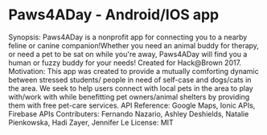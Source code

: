 # Paws4ADay - Android/IOS app

Synopsis: Paws4ADay is a nonprofit app for connecting you to a nearby feline or canine companion!Whether you need an animal buddy for 
therapy, or need a pet to be sat on while you're away, Paws4ADay will find you a human or fuzzy buddy for your needs! 
Created for Hack@Brown 2017. 
Motivation: This app was created to provide a mutually comforting dynamic between stressed students/ people in need of self-case and dogs/cats in the area. 
We seek to help users connect with local pets in the area to play with/work with while benefitting pet owners/animal shelters by providing 
them with free pet-care services. 
API Reference: Google Maps, Ionic APIs, Firebase APIs
Contributers: Fernando Nazario, Ashley Deshields, Natalie Pienkowska, Hadi Zayer, Jennifer Le
License: MIT 
